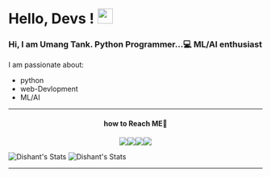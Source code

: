 # Hello, Devs ! <img src="https://raw.githubusercontent.com/MartinHeinz/MartinHeinz/master/wave.gif" width="30px"> <br>
<h3> Hi,  I am Umang Tank. Python Programmer...💻   ML/AI enthusiast</h3>

I am passionate about:
- python
- web-Devlopment
- ML/AI

<hr>

<h4 align="center">how to Reach ME🤔 </h4>
<p align="center"><a href="https://www.twitter.com/UmangTank3"><img src="https://img.icons8.com/nolan/64/twitter-squared.png"/></a><a href="https://www.linkedin.com/in/umangtank"><img src="https://img.icons8.com/nolan/64/linkedin.png"/></a><a href="https://www.github.com/umangtank"><img src="https://img.icons8.com/nolan/64/github.png"/></a><a href="https://www.instagram.com/umang___tank"><img src="https://img.icons8.com/nolan/64/instagram-new.png"/></a>



![Dishant's Stats](https://github-readme-stats.vercel.app/api?username=umangtank&show_icons=true&hide_border=true&theme=buefy)
![Dishant's Stats](https://github-readme-stats.vercel.app/api/top-langs/?username=umangtank&theme=buefy)

<hr>










